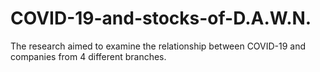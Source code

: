 # COVID-19-and-stocks-of-D.A.W.N.
The research aimed to examine the relationship between COVID-19 and companies from 4 different branches.
